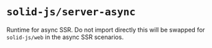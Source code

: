 # `solid-js/server-async`

Runtime for async SSR. Do not import directly this will be swapped for `solid-js/web` in the async SSR scenarios.